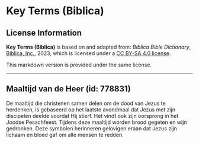 # Key Terms (Biblica)

## License Information

**Key Terms (Biblica)** is based on and adapted from: _Biblica Bible Dictionary_, [Biblica, Inc.](https://www.biblica.com/), 2023, which is licensed under a [CC BY-SA 4.0 license](https://creativecommons.org/licenses/by-sa/4.0/legalcode.en).

This markdown version is provided under the same license.



--------------------------------

## Maaltijd van de Heer (id: 778831)

De maaltijd die christenen samen delen om de dood van Jezus te herdenken, is gebaseerd op het laatste avondmaal dat Jezus met zijn discipelen deelde voordat Hij stierf. Het vindt ook zijn oorsprong in het Joodse Pesachfeest. Tijdens deze maaltijd worden brood gegeten en wijn gedronken. Deze symbolen herinneren gelovigen eraan dat Jezus zijn lichaam en bloed gaf om alle mensen te redden.



